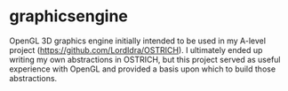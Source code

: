 # graphicsengine
OpenGL 3D graphics engine initially intended to be used in my A-level project (https://github.com/LordIdra/OSTRICH). I ultimately ended up writing my own abstractions in OSTRICH, but this project served as useful experience with OpenGL and provided a basis upon which to build those abstractions.

